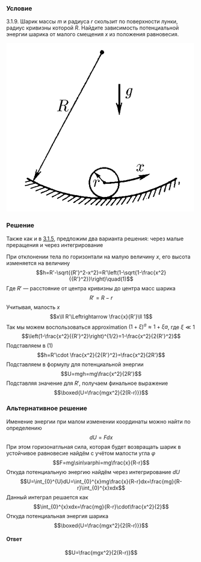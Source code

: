 ###  Условие 

$3.1.9.$ Шарик массы $m$ и радиуса $r$ скользит по поверхности лунки, радиус кривизны которой $R$. Найдите зависимость потенциальной энергии шарика от малого смещения $x$ из положения равновесия. 

![К задаче $3.1.9$|498x449, 35%](../../img/3.1.9/3.1.9.png)

### Решение

Также как и в [3.1.5](../3.1.5), предложим два варианта решения: через малые преращения и через интегрирование

При отклонении тела по горизонтали на малую величину $x$, его высота изменяется на величину $$h=R'-\sqrt{{R'}^2-x^2}=R'\left(1-\sqrt{1-\frac{x^2}{{R'}^2}}\right)\quad(1)$$ Где $R'$ — расстояние от центра кривизны до центра масс шарика $$R'=R-r$$ Учитывая, малость $x$ $$x\ll R'\Leftrightarrow \frac{x}{R'}\ll 1$$ Так мы можем воспользоваться approximation $(1+\xi )^a\approx 1+\xi a$, где $\xi\ll 1$ $$\left(1-\frac{x^2}{{R'}^2}\right)^{1/2}=1-\frac{x^2}{2{R'}^2}$$ Подставляем в $(1)$ $$h=R'\cdot \frac{x^2}{2{R'}^2}=\frac{x^2}{2R'}$$ Подставляем в формулу для потенциальной энергии $$U=mgh=mg\frac{x^2}{2R'}$$ Подставляя значение для $R'$, получаем финальное выражение $$\boxed{U=\frac{mgx^2}{2(R-r)}}$$ 

### Альтернативное решение

Именение энергии при малом изменении координаты можно найти по определению $$dU=Fdx$$ При этом горизонатльная сила, которая будет возвращать шарик в устойчивое равновесие найдём с учётом малости угла $\varphi$ $$F=mg\sin\varphi=mg\frac{x}{R-r}$$ Откуда потенциальную энергию найдём через интегрирование $dU$ $$U=\int_{0}^{U}dU=\int_{0}^{x}mg\frac{x}{R-r}dx=\frac{mg}{R-r}\int_{0}^{x}xdx$$ Данный интеграл решается как $$\int_{0}^{x}xdx=\frac{mg}{R-r}\cdot\frac{x^2}{2}$$ Откуда потенциальная энергия шарика $$\boxed{U=\frac{mgx^2}{2(R-r)}}$$ 

#### Ответ

$$U=\frac{mgx^2}{2(R-r)}$$ 
